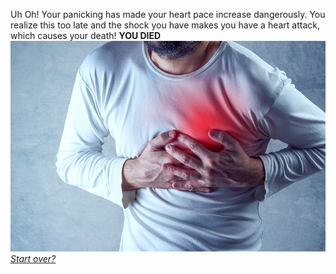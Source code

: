 Uh Oh! Your panicking has made your heart pace increase dangerously. You realize this too late and the shock you have makes you have a heart attack, which causes your death! **YOU DIED**
<img src="heart_attackj.jpeg" alt="Man having a heart attack">
[_Start over?_](../intro/beginning.md)
